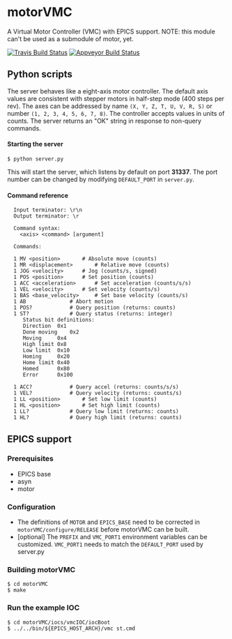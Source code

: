 # motorVMC
A Virtual Motor Controller (VMC) with EPICS support.  NOTE: this module can't be used as a submodule of motor, yet.

[![Travis Build Status](https://travis-ci.org/epics-motor/motorVMC.png)](https://travis-ci.org/epics-motor/motorVMC)
[![Appveyor Build Status](https://ci.appveyor.com/api/projects/status/github/epics-motor/motorVMC?branch=master&svg=true)](https://ci.appveyor.com/project/kmpeters/motorVMC)

## Python scripts

The server behaves like a eight-axis motor controller. The default axis values are consistent with stepper motors in half-step mode (400 steps per rev).  The axes can be addressed by name `(X, Y, Z, T, U, V, R, S)` or number `(1, 2, 3, 4, 5, 6, 7, 8)`.  The controller accepts values in units of counts.  The server returns an "OK" string in response to non-query commands.

#### Starting the server
```
$ python server.py
``` 
This will start the server, which listens by default on port **31337**. The port number can be changed by modifying `DEFAULT_PORT` in `server.py`.

#### Command reference
```
  Input terminator: \r\n
  Output terminator: \r

  Command syntax:
    <axis> <command> [argument]

  Commands:

  1 MV <position>		# Absolute move (counts)
  1 MR <displacement>		# Relative move (counts)
  1 JOG <velocity>		# Jog (counts/s, signed)
  1 POS <position>		# Set position (counts)
  1 ACC <acceleration>		# Set acceleration (counts/s/s)
  1 VEL <velocity>		# Set velocity (counts/s)
  1 BAS <base_velocity>		# Set base velocity (counts/s)
  1 AB				# Abort motion
  1 POS?			# Query position (returns: counts)
  1 ST?				# Query status (returns: integer)
	 Status bit definitions:
	 Direction	0x1
	 Done moving	0x2
	 Moving		0x4
	 High limit	0x8
	 Low limit	0x10
	 Homing		0x20
	 Home limit	0x40
	 Homed		0x80
	 Error		0x100

  1 ACC?			# Query accel (returns: counts/s/s)
  1 VEL?			# Query velocity (returns: counts/s)
  1 LL <position>		# Set low limit (counts)
  1 HL <position>		# Set high limit (counts)
  1 LL?				# Query low limit (returns: counts)
  1 HL?				# Query high limit (returns: counts)
```

## EPICS support

### Prerequisites
* EPICS base
* asyn
* motor

### Configuration

* The definitions of `MOTOR` and `EPICS_BASE` need to be corrected in `motorVMC/configure/RELEASE` before motorVMC can be built.
* [optional] The `PREFIX` and `VMC_PORT1` environment variables can be customized.  `VMC_PORT1` needs to match the `DEFAULT_PORT` used by server.py

### Building motorVMC
```
$ cd motorVMC
$ make
```

### Run the example IOC
```
$ cd motorVMC/iocs/vmcIOC/iocBoot
$ ../../bin/${EPICS_HOST_ARCH}/vmc st.cmd
```
